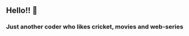 ## Hello!! 👋
### Just another coder who likes cricket, movies and web-series

<!--
**joydipb01/joydipb01** is a ✨ _special_ ✨ repository because its `README.md` (this file) appears on your GitHub profile.

```html
<p>About me</p>
<ul>
  <li>Name: Joydip Kishore Bhattacharyya
  <li>Degree: I.M.Tech. (CS)
  <li>Institute: University of Hyderabad
  <li>Batch of: 2019-24
  <li>Residing in: Hyerabad
</ul>
```

```r
cat("Interested in", "Data Science and Machine Learning", sep=" ")
```

Here are some ideas to get you started:

- 🔭 I’m currently working on ...
- 🌱 I’m currently learning ...
- 👯 I’m looking to collaborate on ...
- 🤔 I’m looking for help with, well, any CS concept you can help me with😄
- 💬 Ask me about DS, ML
- 📫 How to reach me: joydipb01@gmail.com
- 😄 Pronouns: ...
- ⚡ Fun fact: Qwert Yuiop is a fictional Hungarian character
-->

